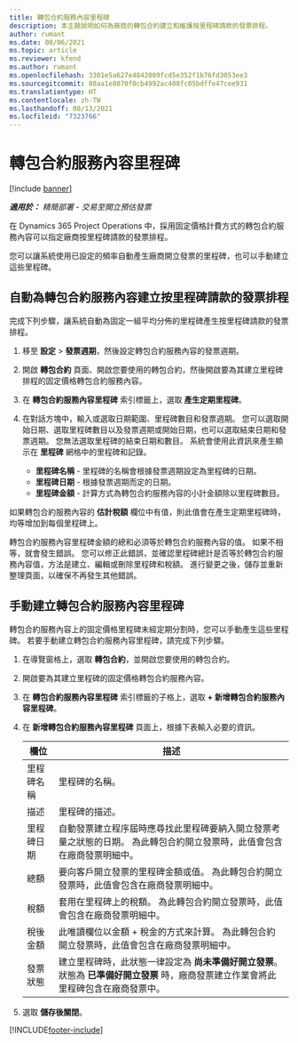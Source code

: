 ```yaml
---
title: 轉包合約服務內容里程碑
description: 本主題說明如何為廠商的轉包合約建立和維護按里程碑請款的發票排程。
author: rumant
ms.date: 08/06/2021
ms.topic: article
ms.reviewer: kfend
ms.author: rumant
ms.openlocfilehash: 3301e5a627e4842009fcd5e352f1b76fd3053ee3
ms.sourcegitcommit: 80aa1e8070f0cb4992ac408fc05bdffe47cee931
ms.translationtype: HT
ms.contentlocale: zh-TW
ms.lasthandoff: 08/13/2021
ms.locfileid: "7323766"
---
```

# <a name="subcontract-line-milestones"></a>轉包合約服務內容里程碑

[!include [banner](../../includes/dataverse-preview.md)]

_**適用於：** 精簡部署 - 交易至開立預估發票_

在 Dynamics 365 Project Operations 中，採用固定價格計費方式的轉包合約服務內容可以指定廠商按里程碑請款的發票排程。

您可以讓系統使用已設定的頻率自動產生廠商開立發票的里程碑，也可以手動建立這些里程碑。

## <a name="automatically-create-a-milestone-based-invoice-schedule-for-a-subcontract-line"></a>自動為轉包合約服務內容建立按里程碑請款的發票排程

完成下列步驟，讓系統自動為固定一組平均分佈的里程碑產生按里程碑請款的發票排程。

1. 移至 **設定** > **發票週期**，然後設定轉包合約服務內容的發票週期。
2. 開啟 **轉包合約** 頁面、開啟您要使用的轉包合約，然後開啟要為其建立里程碑排程的固定價格轉包合約服務內容。
3. 在 **轉包合約服務內容里程碑** 索引標籤上，選取 **產生定期里程碑**。
4. 在對話方塊中，輸入或選取日期範圍、里程碑數目和發票週期。 您可以選取開始日期、選取里程碑數目以及發票週期或開始日期，也可以選取結束日期和發票週期。 您無法選取里程碑的結束日期和數目。
系統會使用此資訊來產生顯示在 **里程碑** 網格中的里程碑和記錄。

   - **里程碑名稱** - 里程碑的名稱會根據發票週期設定為里程碑的日期。
   - **里程碑日期** - 根據發票週期而定的日期。
   - **里程碑金額** - 計算方式為轉包合約服務內容的小計金額除以里程碑數目。

如果轉包合約服務內容的 **估計稅額** 欄位中有值，則此值會在產生定期里程碑時，均等增加到每個里程碑上。

轉包合約服務內容里程碑金額的總和必須等於轉包合約服務內容的值。 如果不相等，就會發生錯誤。 您可以修正此錯誤，並確認里程碑總計是否等於轉包合約服務內容值，方法是建立、編輯或刪除里程碑和稅額。 進行變更之後，儲存並重新整理頁面，以確保不再發生其他錯誤。

## <a name="manually-create-subcontract-line-milestones"></a>手動建立轉包合約服務內容里程碑

轉包合約服務內容上的固定價格里程碑未經定期分割時，您可以手動產生這些里程碑。 若要手動建立轉包合約服務內容里程碑，請完成下列步驟。

1. 在導覽窗格上，選取 **轉包合約**，並開啟您要使用的轉包合約。
2. 開啟要為其建立里程碑的固定價格轉包合約服務內容。
3. 在 **轉包合約服務內容里程碑** 索引標籤的子格上，選取 **+ 新增轉包合約服務內容里程碑**。
4. 在 **新增轉包合約服務內容里程碑** 頁面上，根據下表輸入必要的資訊。

    | 欄位 | 描述 |
    | --- | --- |
    | 里程碑名稱 | 里程碑的名稱。 |
    | 描述 | 里程碑的描述。  |
    | 里程碑日期 | 自動發票建立程序屆時應尋找此里程碑要納入開立發票考量之狀態的日期。 為此轉包合約開立發票時，此值會包含在廠商發票明細中。 |
    | 總額 | 要向客戶開立發票的里程碑金額或值。 為此轉包合約開立發票時，此值會包含在廠商發票明細中。 |
    | 稅額 | 套用在里程碑上的稅額。 為此轉包合約開立發票時，此值會包含在廠商發票明細中。 |
    | 稅後金額 | 此唯讀欄位以金額 + 稅金的方式來計算。 為此轉包合約開立發票時，此值會包含在廠商發票明細中。 |
    | 發票狀態 | 建立里程碑時，此狀態一律設定為 **尚未準備好開立發票**。  狀態為 **已準備好開立發票** 時，廠商發票建立作業會將此里程碑包含在廠商發票中。 |

5. 選取 **儲存後關閉**。


[!INCLUDE[footer-include](../../includes/footer-banner.md)]
